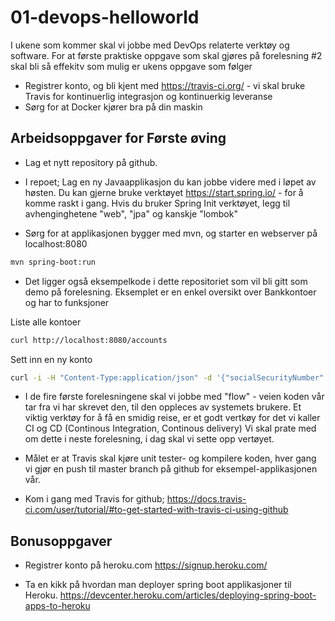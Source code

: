 # 01-devops-helloworld

I ukene som kommer skal vi jobbe med DevOps relaterte verktøy og software. For at første praktiske oppgave som skal gjøres på forelesning #2 skal bli så effekitv som mulig er ukens oppgave som følger

* Registrer konto, og bli kjent med https://travis-ci.org/ - vi skal bruke Travis for kontinuerlig integrasjon og kontinuerkig leveranse
* Sørg for at Docker kjører bra på din maskin  

## Arbeidsoppgaver for Første øving

* Lag et nytt repository på github. 

* I repoet; Lag en ny Javaapplikasjon du kan jobbe videre med i løpet av høsten. Du kan gjerne bruke verktøyet https://start.spring.io/ - 
for å komme raskt i gang. Hvis du bruker Spring Init verktøyet, legg til avhenginghetene "web", "jpa" og kanskje "lombok" 

* Sørg for at applikasjonen bygger med mvn, og starter en webserver på localhost:8080


```sh
mvn spring-boot:run
````

* Det ligger også eksempelkode i dette repositoriet som vil bli gitt som demo på forelesning. Eksemplet er en enkel oversikt over Bankkontoer
og har to funksjoner 

Liste alle kontoer 
```sh
curl http://localhost:8080/accounts

```

Sett inn en ny konto
```sh
curl -i -H "Content-Type:application/json" -d '{"socialSecurityNumber": "1234", "accountNumber": "16231027916"}' http://localhost:8080/accounts

```


* I de fire første forelesningene skal vi jobbe med "flow" - veien koden vår tar fra vi har skrevet den, til den oppleces av systemets brukere.
Et viktig verktøy for å få en smidig reise, er et godt vertkøy for det vi kaller CI og CD (Continous Integration, Continous delivery) 
Vi skal prate med om dette i neste forelesning, i dag skal vi sette opp vertøyet. 

* Målet er at Travis skal kjøre unit tester- og kompilere koden, hver gang vi gjør en push til master branch på github
for eksempel-applikasjonen vår. 

* Kom i gang med Travis for github; https://docs.travis-ci.com/user/tutorial/#to-get-started-with-travis-ci-using-github

## Bonusoppgaver 

* Registrer konto på heroku.com https://signup.heroku.com/

* Ta en kikk på hvordan man deployer spring boot applikasjoner til Heroku. 
https://devcenter.heroku.com/articles/deploying-spring-boot-apps-to-heroku